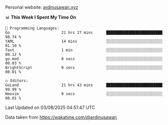 Personal website: [ardinusawan.xyz](https://ardinusawan.xyz)

<!--START_SECTION:waka-->
📊 **This Week I Spent My Time On** 

```text
💬 Programming Languages: 
Go                       21 hrs 27 mins      █████████████████████████   98.74 % 
YAML                     14 mins             ░░░░░░░░░░░░░░░░░░░░░░░░░   01.10 % 
Text                     1 min               ░░░░░░░░░░░░░░░░░░░░░░░░░   00.12 % 
go.mod                   0 secs              ░░░░░░░░░░░░░░░░░░░░░░░░░   00.03 % 
BrightScript             0 secs              ░░░░░░░░░░░░░░░░░░░░░░░░░   00.01 % 

🔥 Editors: 
GoLand                   21 hrs 43 mins      █████████████████████████   99.99 % 
Neovim                   0 secs              ░░░░░░░░░░░░░░░░░░░░░░░░░   00.01 % 
```


 Last Updated on 03/08/2025 04:51:47 UTC
<!--END_SECTION:waka-->
Data taken from https://wakatime.com/@ardinusawan
